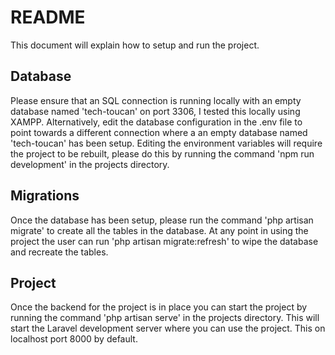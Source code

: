 # README

This document will explain how to setup and run the project.

## Database

Please ensure that an SQL connection is running locally with an empty database named 'tech-toucan' on port 3306, I tested this locally using XAMPP. Alternatively, edit the database configuration in the .env file to point towards a different connection where a an empty database named 'tech-toucan' has been setup. Editing the environment variables will require the project to be rebuilt, please do this by running the command 'npm run development' in the projects directory.

## Migrations

Once the database has been setup, please run the command 'php artisan migrate' to create all the tables in the database. At any point in using the project the user can run 'php artisan migrate:refresh' to wipe the database and recreate the tables.

## Project

Once the backend for the project is in place you can start the project by running the command 'php artisan serve' in the projects directory. This will start the Laravel development server where you can use the project. This on localhost port 8000 by default.


